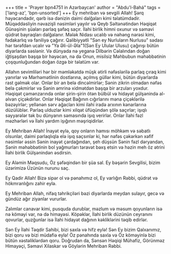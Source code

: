 +++
title = 'Prayer bpn4751 in Azərbaycan'
author = "Abdu'l-Bahá"
tags = ['lang-az', 'bpn-unsorted']
+++
Ey mehriban və sevgili Allah! Şərq həyəcandadır, qərb isə dənizin daimi dalğaları kimi təlatümdədir. Müqəddəsliyin nəvazişli nəsimləri yayılır və Qeyb Səltənətindən Həqiqət Günəşinin şüaları parlaq şəfəq saçır. İlahi birlik himni oxunur və səmavi qüdrət bayraqları dalğalanır. Mələk Nidası ucalıb və nəhəng nərəsi kimi, fədakarlıq və faniliyə çağırır. Qalibiyyətli "Sən ey Nurluların Nurlusu" sədası hər tərəfdən ucalır və "Ya Əli-ül-Əla"1(Sən Ey Ulular Ulusu) çağırışı bütün diyarlarda səslənir. Və dünyada nə yeganə Dilbərin Cəlalından doğan iğtişaşdan başqa bir həyəcan, nə də Onun, misilsiz Məhbubun məhəbbətinin çoşqunluğundan doğan özgə bir təlatüm var.

Allahın sevimliləri hər bir məmləkətdə müşk ətirli nəfəslərilə parlaq çıraq kimi yanırlar və Mərhəmətlinin dostlarına, açılmış güllər kimi, bütün diyarlarda rast gəlmək olar. Onlar bir an belə dincəlmirlər; Sənin zikrin olmadan nəfəs belə çəkmirlər və Sənin əmrinə xidmətdən başqa bir arzuları yoxdur. Həqiqət çəmənzarında onlar şirin-şirin ötən bülbül və hidayət gülşənində al-əlvan çiçəkdirlər. Onlar Həqiqət Bağının cığırlarını məna çiçəklərilə bəzəyirlər; yellənən sərv ağacları kimi ilahi iradə arxının kənarlarına düzülüblər. Parlaq ulduzlar kimi xilqət üfüqündən şölə saçırlar; işıqlı səyyarələr tək bu dünyanın səmasında işıq verirlər. Onlar İlahi fəzl məzhərləri və İlahi yardım işığının məşriqidirlər.

Ey Mehriban Allah! İnayət eylə, qoy onların hamısı möhkəm və səbatlı olsunlar, daimi parlaqlıqla elə işıq saçsınlar ki, hər nəfəs çəkərkən xəfif nəsimlər əssin Sənin inayət çardağından, şeh düşsün Sənin fəzl dəryandan, Sənin məhəbbətinin bol yağmurları təravət bəxş etsin və həzin meh öz ətrini İlahi birlik Gülşənindən əsdirsin.

Ey Aləmin Məqsudu, Öz şəfəqindən bir şüa sal. Ey bəşərin Sevgilisi, bizim üzərimizə Üzünün nurunu saç.

Ey Qadir Allah! Bizə sipər ol və pənahımız ol, Ey varlığın Rəbbi, qüdrət və hökmranlığını zahir eylə.

Ey Mehriban Allah, nifaq təhrikçiləri bəzi diyarlarda meydan sulayır, gecə və gündüz ağır ziyanlar vururlar.

Zalımlar canavar kimi, pusquda durublar, məzlum və məsum qoyunların isə nə köməyi var, nə də himayəsi. Köpəklər, İlahi birlik düzünün ceyranını qovurlar, quzğunlar isə İlahi hidayət dağının kəkliklərini təqib edirlər.

Sən Ey İlahi Təqdir Sahibi, bizi saxla və hifz eylə! Sən Ey bizim Qalxanımız, bizi qoru və bizi müdafiə eylə! Öz pənahında saxla və Öz köməyinlə bizi bütün xəstəliklərdən qoru. Doğrudan da, Sənsən Həqiqi Mühafiz, Görünməz Himayəçi, Səmavi Xilaskar və Göylərin Mehriban Rəbbi.
